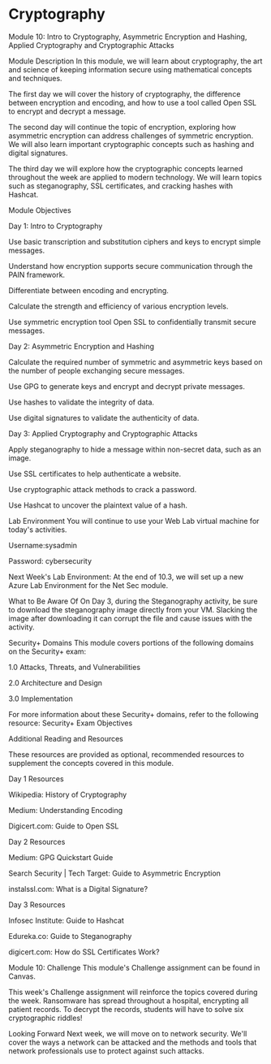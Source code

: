 # Cryptography
Module 10: Intro to Cryptography, Asymmetric Encryption and Hashing, Applied Cryptography and Cryptographic Attacks

Module Description
In this module, we will learn about cryptography, the art and science of keeping information secure using mathematical concepts and techniques.

The first day we will cover the history of cryptography, the difference between encryption and encoding, and how to use a tool called Open SSL to encrypt and decrypt a message.

The second day will continue the topic of encryption, exploring how asymmetric encryption can address challenges of symmetric encryption. We will also learn important cryptographic concepts such as hashing and digital signatures.

The third day we will explore how the cryptographic concepts learned throughout the week are applied to modern technology. We will learn topics such as steganography, SSL certificates, and cracking hashes with Hashcat.

Module Objectives
  
Day 1: Intro to Cryptography

Use basic transcription and substitution ciphers and keys to encrypt simple messages.

Understand how encryption supports secure communication through the PAIN framework.

Differentiate between encoding and encrypting.

Calculate the strength and efficiency of various encryption levels.

Use symmetric encryption tool Open SSL to confidentially transmit secure messages.

Day 2: Asymmetric Encryption and Hashing

Calculate the required number of symmetric and asymmetric keys based on the number of people exchanging secure messages.

Use GPG to generate keys and encrypt and decrypt private messages.

Use hashes to validate the integrity of data.

Use digital signatures to validate the authenticity of data.

Day 3: Applied Cryptography and Cryptographic Attacks

Apply steganography to hide a message within non-secret data, such as an image.

Use SSL certificates to help authenticate a website.

Use cryptographic attack methods to crack a password.

Use Hashcat to uncover the plaintext value of a hash.

Lab Environment
You will continue to use your Web Lab virtual machine for today's activities.

Username:sysadmin

Password: cybersecurity

Next Week's Lab Environment: At the end of 10.3, we will set up a new Azure Lab Environment for the Net Sec module.

What to Be Aware Of
On Day 3, during the Steganography activity, be sure to download the steganography image directly from your VM. Slacking the image after downloading it can corrupt the file and cause issues with the activity.

Security+ Domains
This module covers portions of the following domains on the Security+ exam:

1.0 Attacks, Threats, and Vulnerabilities

2.0 Architecture and Design

3.0 Implementation

For more information about these Security+ domains, refer to the following resource: Security+ Exam Objectives

Additional Reading and Resources 

These resources are provided as optional, recommended resources to supplement the concepts covered in this module.

Day 1 Resources

Wikipedia: History of Cryptography

Medium: Understanding Encoding

Digicert.com: Guide to Open SSL

Day 2 Resources

Medium: GPG Quickstart Guide

Search Security | Tech Target: Guide to Asymmetric Encryption

instalssl.com: What is a Digital Signature?

Day 3 Resources

Infosec Institute: Guide to Hashcat

Edureka.co: Guide to Steganography

digicert.com: How do SSL Certificates Work?

Module 10: Challenge
This module's Challenge assignment can be found in Canvas.

This week's Challenge assignment will reinforce the topics covered during the week. Ransomware has spread throughout a hospital, encrypting all patient records. To decrypt the records, students will have to solve six cryptographic riddles!

Looking Forward
Next week, we will move on to network security. We'll cover the ways a network can be attacked and the methods and tools that network professionals use to protect against such attacks.
